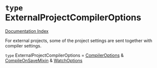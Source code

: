 # `type` ExternalProjectCompilerOptions

[Documentation Index](../README.md)

For external projects, some of the project settings are sent together with
compiler settings.

`type` ExternalProjectCompilerOptions = [CompilerOptions](../type.CompilerOptions/README.md) \& [CompileOnSaveMixin](../interface.CompileOnSaveMixin/README.md) \& [WatchOptions](../interface.WatchOptions.2/README.md)
